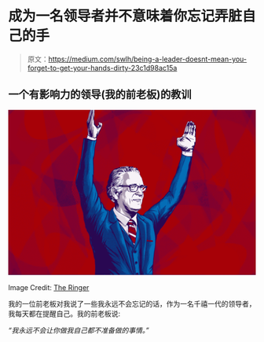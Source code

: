 # 成为一名领导者并不意味着你忘记弄脏自己的手

> 原文：<https://medium.com/swlh/being-a-leader-doesnt-mean-you-forget-to-get-your-hands-dirty-23c1d98ac15a>

## 一个有影响力的领导(我的前老板)的教训

![](img/d3d82f5f199833e50f479b936e92f3dd.png)

Image Credit: [The Ringer](https://www.theringer.com/)

我的一位前老板对我说了一些我永远不会忘记的话，作为一名千禧一代的领导者，我每天都在提醒自己。我的前老板说:

*“我永远不会让你做我自己都不准备做的事情。”*